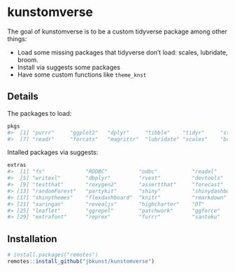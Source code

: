 
<!-- README.md is generated from README.Rmd. Please edit that file -->

# kunstomverse

<!-- badges: start -->

<!-- badges: end -->

The goal of kunstomverse is to be a custom tidyverse package among other
things:

  - Load some missing packages that tidyverse don’t load: scales,
    lubridate, broom.
  - Install via suggests some packages
  - Have some custom functions like `theme_knst`

## Details

The packages to load:

``` r
pkgs
#>  [1] "purrr"     "ggplot2"   "dplyr"     "tibble"    "tidyr"     "stringr"  
#>  [7] "readr"     "forcats"   "magrittr"  "lubridate" "scales"    "broom"
```

Intalled packages via suggests:

``` r
extras
#>  [1] "fs"             "RODBC"          "odbc"           "readxl"        
#>  [5] "writexl"        "dbplyr"         "rvest"          "devtools"      
#>  [9] "testthat"       "roxygen2"       "assertthat"     "forecast"      
#> [13] "randomForest"   "partykit"       "shiny"          "shinydashboard"
#> [17] "shinythemes"    "flexdashboard"  "knitr"          "rmarkdown"     
#> [21] "xaringan"       "revealjs"       "highcharter"    "DT"            
#> [25] "leaflet"        "ggrepel"        "patchwork"      "ggforce"       
#> [29] "extrafont"      "reprex"         "furrr"          "santoku"
```

## Installation

``` r
# install.packages("remotes")
remotes::install_github("jbkunst/kunstomverse")
```
